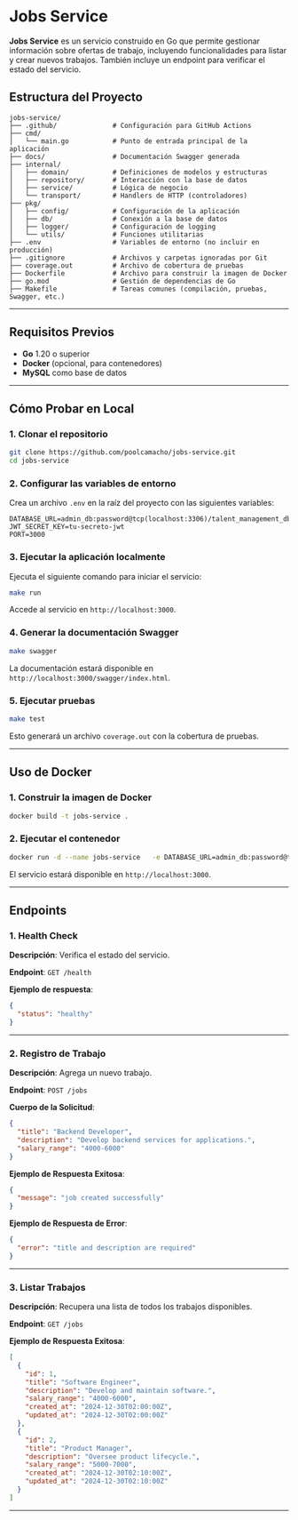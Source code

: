 
# Jobs Service

**Jobs Service** es un servicio construido en Go que permite gestionar información sobre ofertas de trabajo, incluyendo funcionalidades para listar y crear nuevos trabajos. También incluye un endpoint para verificar el estado del servicio.

## Estructura del Proyecto

```plaintext
jobs-service/
├── .github/              # Configuración para GitHub Actions
├── cmd/
│   └── main.go           # Punto de entrada principal de la aplicación
├── docs/                 # Documentación Swagger generada
├── internal/
│   ├── domain/           # Definiciones de modelos y estructuras
│   ├── repository/       # Interacción con la base de datos
│   ├── service/          # Lógica de negocio
│   └── transport/        # Handlers de HTTP (controladores)
├── pkg/
│   ├── config/           # Configuración de la aplicación
│   ├── db/               # Conexión a la base de datos
│   ├── logger/           # Configuración de logging
│   └── utils/            # Funciones utilitarias
├── .env                  # Variables de entorno (no incluir en producción)
├── .gitignore            # Archivos y carpetas ignoradas por Git
├── coverage.out          # Archivo de cobertura de pruebas
├── Dockerfile            # Archivo para construir la imagen de Docker
├── go.mod                # Gestión de dependencias de Go
├── Makefile              # Tareas comunes (compilación, pruebas, Swagger, etc.)
```

---

## Requisitos Previos

- **Go** 1.20 o superior
- **Docker** (opcional, para contenedores)
- **MySQL** como base de datos

---

## Cómo Probar en Local

### 1. Clonar el repositorio

```bash
git clone https://github.com/poolcamacho/jobs-service.git
cd jobs-service
```

### 2. Configurar las variables de entorno

Crea un archivo `.env` en la raíz del proyecto con las siguientes variables:

```env
DATABASE_URL=admin_db:password@tcp(localhost:3306)/talent_management_db
JWT_SECRET_KEY=tu-secreto-jwt
PORT=3000
```

### 3. Ejecutar la aplicación localmente

Ejecuta el siguiente comando para iniciar el servicio:

```bash
make run
```

Accede al servicio en `http://localhost:3000`.

### 4. Generar la documentación Swagger

```bash
make swagger
```

La documentación estará disponible en `http://localhost:3000/swagger/index.html`.

### 5. Ejecutar pruebas

```bash
make test
```

Esto generará un archivo `coverage.out` con la cobertura de pruebas.

---

## Uso de Docker

### 1. Construir la imagen de Docker

```bash
docker build -t jobs-service .
```

### 2. Ejecutar el contenedor

```bash
docker run -d --name jobs-service   -e DATABASE_URL=admin_db:password@tcp(localhost:3306)/auth_service_db   -e JWT_SECRET_KEY=tu-secreto-jwt   -p 3000:3000 jobs-service
```

El servicio estará disponible en `http://localhost:3000`.

---

## Endpoints

### 1. **Health Check**

**Descripción**: Verifica el estado del servicio.

**Endpoint**: `GET /health`

**Ejemplo de respuesta**:

```json
{
  "status": "healthy"
}
```

---

### 2. **Registro de Trabajo**

**Descripción**: Agrega un nuevo trabajo.

**Endpoint**: `POST /jobs`

**Cuerpo de la Solicitud**:

```json
{
  "title": "Backend Developer",
  "description": "Develop backend services for applications.",
  "salary_range": "4000-6000"
}
```

**Ejemplo de Respuesta Exitosa**:

```json
{
  "message": "job created successfully"
}
```

**Ejemplo de Respuesta de Error**:

```json
{
  "error": "title and description are required"
}
```

---

### 3. **Listar Trabajos**

**Descripción**: Recupera una lista de todos los trabajos disponibles.

**Endpoint**: `GET /jobs`

**Ejemplo de Respuesta Exitosa**:

```json
[
  {
    "id": 1,
    "title": "Software Engineer",
    "description": "Develop and maintain software.",
    "salary_range": "4000-6000",
    "created_at": "2024-12-30T02:00:00Z",
    "updated_at": "2024-12-30T02:00:00Z"
  },
  {
    "id": 2,
    "title": "Product Manager",
    "description": "Oversee product lifecycle.",
    "salary_range": "5000-7000",
    "created_at": "2024-12-30T02:10:00Z",
    "updated_at": "2024-12-30T02:10:00Z"
  }
]
```
---

